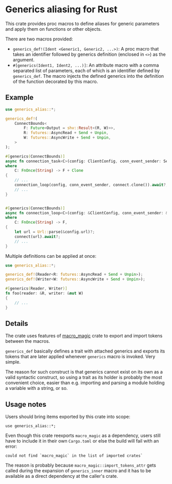# Generics aliasing for Rust

This crate provides proc macros to define aliases for generic parameters and apply them
on functions or other objects.

There are two macros provided:

 - `generics_def!(Ident <Generic1, Generic2, ...>)`: A proc macro that takes an identifier followed by generics definition (enclosed in `<>`) as the argument.
 - `#[generics(Ident1, Ident2, ...)]`: An attribute macro with a comma separated list of parameters, each of which is an identifier defined by `generics_def`.
 The macro injects the defined generics into the definition of the function decorated by this macro.

## Example

``` rust
use generics_alias::*;

generics_def!(
    ConnectBounds<
        F: Future<Output = shv::Result<(R, W)>>,
        R: futures::AsyncRead + Send + Unpin,
        W: futures::AsyncWrite + Send + Unpin,
    >
);

#[generics(ConnectBounds)]
async fn connection_task<C>(config: ClientConfig, conn_event_sender: Sender<ConnectionEvent>, connect: C) -> shv::Result<()>
where
    C: FnOnce(String) -> F + Clone
{
    // ...
    connection_loop(config, conn_event_sender, connect.clone()).await?;
    // ...
}


#[generics(ConnectBounds)]
async fn connection_loop<C>(config: &ClientConfig, conn_event_sender: &Sender<ConnectionEvent>, connect: C) -> shv::Result<()>
where
    C: FnOnce(String) -> F,
{
    let url = Url::parse(&config.url)?;
    connect(url).await?;
    // ...
}
```

Multiple definitions can be applied at once:

``` rust
use generics_alias::*;

generics_def!(Reader<R: futures::AsyncRead + Send + Unpin>);
generics_def!(Writer<W: futures::AsyncWrite + Send + Unpin>);

#[generics(Reader, Writer)]
fn foo(reader: &R, writer: &mut W)
{
    // ...
}
```

## Details

The crate uses features of [macro_magic](https://github.com/sam0x17/macro_magic.git) crate to export and import tokens between the macros.

`generics_def` basically defines a trait with attached generics and exports its tokens that are later applied whenever `generics` macro is invoked.
Very simple.

The reason for such construct is that generics cannot exist on its own as a valid syntactic construct, so using a trait as its holder is probably
the most convenient choice, easier than e.g. importing and parsing a module holding a variable with a string, or so.

## Usage notes

Users should bring items exported by this crate into scope:

```
use generics_alias::*;
```

Even though this crate reexports `macro_magic` as a dependency, users still have to include it in their own `Cargo.toml` or else the build will
fail with an error:

```
could not find `macro_magic` in the list of imported crates`
```

The reason is probably because `macro_magic::import_tokens_attr` gets called during the expansion of `generics_inner` macro and it has to be available as a direct dependency at the caller's crate.
